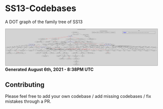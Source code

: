 # SS13-Codebases
A DOT graph of the family tree of SS13

![Graph](https://raw.githubusercontent.com/spacestation13/SS13-Codebases/master/tree.svg?sanitize=true)
**Generated August 6th, 2021 - 8:38PM UTC**

## Contributing
Please feel free to add your own codebase / add missing codebases / fix mistakes through a PR.
